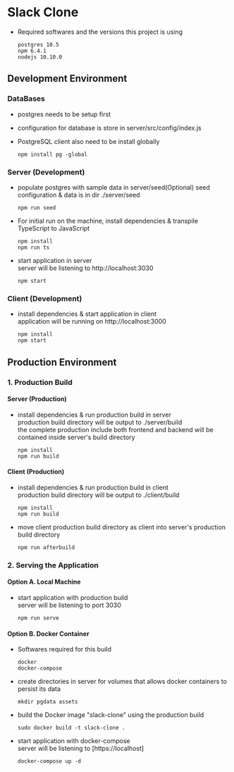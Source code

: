 # Slack Clone

- Required softwares and the versions this project is using

  ```version
  postgres 10.5
  npm 6.4.1
  nodejs 10.10.0
  ```

## Development Environment

### DataBases

- postgres needs to be setup first
- configuration for database is store in server/src/config/index.js
- PostgreSQL client also need to be install globally

  ```npm
  npm install pg -global
  ```

### Server (Development)

- populate postgres with sample data in server/seed(Optional)
  seed configuration & data is in dir ./server/seed

  ```npm ./server
  npm run seed
  ```

- For initial run on the machine, install dependencies & transpile TypeScript to JavaScript

  ```npm ./server
  npm install
  npm run ts
  ```

- start application in server  
  server will be listening to http://localhost:3030

  ```npm ./server
  npm start
  ```

### Client (Development)

- install dependencies & start application in client  
  application will be running on http://localhost:3000

  ```npm ./client
  npm install
  npm start
  ```

## Production Environment

### 1. Production Build

#### Server (Production)

- install dependencies & run production build in server  
  production build directory will be output to ./server/build  
  the complete production include both frontend and backend will be contained inside server's build directory

  ```npm ./server
  npm install
  npm run build
  ```

#### Client (Production)

- install dependencies & run production build in client  
  production build directory will be output to ./client/build

  ```npm ./client
  npm install
  npm run build
  ```

- move client production build directory as client into server's production build directory

  ```npm ./client
  npm run afterbuild
  ```

### 2. Serving the Application

#### Option A. Local Machine

- start application with production build  
  server will be listening to port 3030

  ```npm ./server
  npm run serve
  ```

#### Option B. Docker Container

- Softwares required for this build

  ```version
  docker
  docker-compose
  ```

- create directories in server for volumes that allows docker containers to persist its data

  ```shell ./server
  mkdir pgdata assets
  ```

- build the Docker image "slack-clone" using the production build

  ```shell ./server
  sudo docker build -t slack-clone .
  ```

- start application with docker-compose  
  server will be listening to [https://localhost]

  ```shell ./server
  docker-compose up -d
  ```
